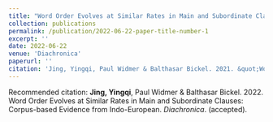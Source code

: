 ```yaml
---
title: "Word Order Evolves at Similar Rates in Main and Subordinate Clauses"
collection: publications
permalink: /publication/2022-06-22-paper-title-number-1
excerpt: ''
date: 2022-06-22
venue: 'Diachronica'
paperurl: ''
citation: 'Jing, Yingqi, Paul Widmer & Balthasar Bickel. 2021. &quot;Word Order Evolves at Similar Rates in Main and Subordinate Clauses&quot; <i>Diachronica</i>. (accepted)'
---
```


Recommended citation: **Jing, Yingqi**, Paul Widmer & Balthasar Bickel. 2022. Word Order Evolves at Similar Rates in Main and Subordinate Clauses: Corpus-based Evidence from Indo-European. *Diachronica*. (accepted). 

